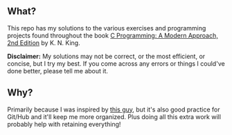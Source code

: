 ## What?
This repo has my solutions to the various exercises and programming projects found throughout the book [C Programming: A Modern Approach, 2nd Edition](http://www.amazon.com/Programming-Modern-Approach-2nd-Edition/dp/0393979504) by K. N. King. 

**Disclaimer:** My solutions may not be correct, or the most efficient, or concise, but I try my best. If you come across any errors or things I could've done better, please tell me about it.

## Why?
Primarily because I was inspired by [this guy](https://github.com/pingles/c-programming-a-modern-approach), but it's also good practice for Git/Hub and it'll keep me more organized. Plus doing all this extra work will probably help with retaining everything!
